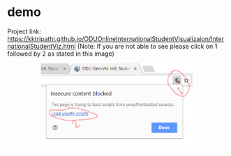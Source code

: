 # demo
Project link: https://kktripathi.github.io/ODUOnlineInternationalStudentVisualizaion/InternationalStudentViz.html
(Note: If you are not able to see please click on 1 followed by 2 as stated in this image)

<p align="center">
  <img src="readme.png" width="350"/>
</p>
